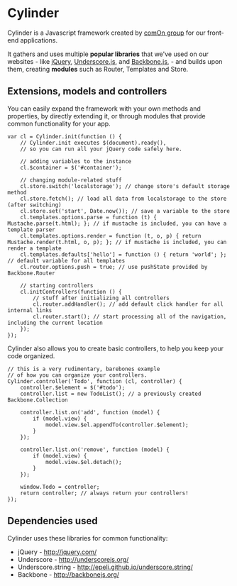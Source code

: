 <a name="Cylinder"></a>

# Cylinder

Cylinder is a Javascript framework created by [comOn group](http://www.comon.pt/) for our front-end applications.

It gathers and uses multiple **popular libraries** that we've used on our websites - like [jQuery](http://jquery.com/), [Underscore.js](http://underscorejs.org/), and [Backbone.js](http://backbonejs.org/), - and builds upon them, creating **modules** such as Router, Templates and Store.

## Extensions, models and controllers

You can easily expand the framework with your own methods and properties, by directly extending it, or through modules that provide common functionality for your app.

```
var cl = Cylinder.init(function () {
    // Cylinder.init executes $(document).ready(),
    // so you can run all your jQuery code safely here.

    // adding variables to the instance
    cl.$container = $('#container');

    // changing module-related stuff
    cl.store.switch('localstorage'); // change store's default storage method
    cl.store.fetch(); // load all data from localstorage to the store (after switching)
    cl.store.set('start', Date.now()); // save a variable to the store
    cl.templates.options.parse = function (t) { Mustache.parse(t.html); }; // if mustache is included, you can have a template parser
    cl.templates.options.render = function (t, o, p) { return Mustache.render(t.html, o, p); }; // if mustache is included, you can render a template
    cl.templates.defaults['hello'] = function () { return 'world'; }; // default variable for all templates
    cl.router.options.push = true; // use pushState provided by Backbone.Router

    // starting controllers
    cl.initControllers(function () {
        // stuff after initializing all controllers
        cl.router.addHandler(); // add default click handler for all internal links
        cl.router.start(); // start processing all of the navigation, including the current location
    });
});
```

Cylinder also allows you to create basic controllers, to help you keep your code organized.

```
// this is a very rudimentary, barebones example
// of how you can organize your controllers.
Cylinder.controller('Todo', function (cl, controller) {
    controller.$element = $('#todo');
    controller.list = new TodoList(); // a previously created Backbone.Collection

    controller.list.on('add', function (model) {
        if (model.view) {
            model.view.$el.appendTo(controller.$element);
        }
    });

    controller.list.on('remove', function (model) {
        if (model.view) {
            model.view.$el.detach();
        }
    });

    window.Todo = controller;
    return controller; // always return your controllers!
});
```

## Dependencies used

Cylinder uses these libraries for common functionality:

- jQuery - http://jquery.com/
- Underscore - http://underscorejs.org/
- Underscore.string - http://epeli.github.io/underscore.string/
- Backbone - http://backbonejs.org/

